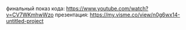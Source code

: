 финальный показ кода: https://www.youtube.com/watch?v=CV7WKmhwWzo
презентация: https://my.visme.co/view/n0g6wx14-untitled-project
